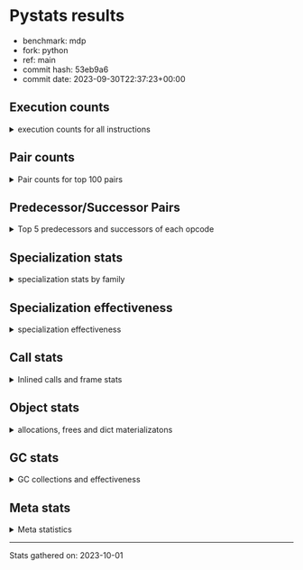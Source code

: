 
# Pystats results

- benchmark: mdp
- fork: python
- ref: main
- commit hash: 53eb9a6
- commit date: 2023-09-30T22:37:23+00:00

## Execution counts

<details>
<summary> execution counts for all instructions </summary>

|Name | Count | Self | Cumulative | Miss ratio | 
|---|---:|---:|---:|---:|
| LOAD_FAST | 1,288,389,600 | 15.9% | 15.9% |  |
| STORE_FAST | 630,318,600 | 7.8% | 23.8% |  |
| RESUME_CHECK | 435,680,580 | 5.4% | 29.1% | 0.0% |
| LOAD_DEREF | 375,030,960 | 4.6% | 33.8% |  |
| FOR_ITER_LIST | 338,556,480 | 4.2% | 38.0% | 0.1% |
| INTERPRETER_EXIT | 326,917,780 | 4.0% | 42.0% |  |
| JUMP_BACKWARD | 318,923,520 | 3.9% | 46.0% |  |
| BINARY_SUBSCR | 311,407,500 | 3.9% | 49.8% |  |
| POP_TOP | 291,722,640 | 3.6% | 53.4% |  |
| LOAD_FAST_LOAD_FAST | 286,479,480 | 3.5% | 57.0% |  |
| YIELD_VALUE | 243,371,880 | 3.0% | 60.0% |  |
| UNPACK_SEQUENCE_TWO_TUPLE | 220,176,960 | 2.7% | 62.7% |  |
| BINARY_OP_MULTIPLY_FLOAT | 210,931,680 | 2.6% | 65.3% |  |
| LOAD_CONST | 194,528,400 | 2.4% | 67.7% |  |
| POP_JUMP_IF_FALSE | 147,576,480 | 1.8% | 69.6% |  |
| RETURN_VALUE | 144,879,420 | 1.8% | 71.4% |  |
| LOAD_GLOBAL_BUILTIN | 129,654,840 | 1.6% | 73.0% |  |
| LOAD_GLOBAL_MODULE | 129,189,340 | 1.6% | 74.6% |  |
| CALL_PY_EXACT_ARGS | 123,722,040 | 1.5% | 76.1% | 1.0% |
| COPY_FREE_VARS | 106,289,220 | 1.3% | 77.4% |  |
| BINARY_OP | 99,975,340 | 1.2% | 78.6% |  |
| LOAD_ATTR_SLOT | 97,512,480 | 1.2% | 79.9% |  |
| BINARY_OP_MULTIPLY_INT | 90,143,100 | 1.1% | 81.0% |  |
| PUSH_NULL | 75,078,240 | 0.9% | 81.9% |  |
| COMPARE_OP_INT | 74,835,300 | 0.9% | 82.8% |  |
| STORE_SUBSCR | 68,569,140 | 0.8% | 83.7% |  |
| CALL | 60,795,560 | 0.8% | 84.4% |  |
| STORE_ATTR_SLOT | 60,078,600 | 0.7% | 85.2% |  |
| STORE_FAST_STORE_FAST | 56,430,420 | 0.7% | 85.9% |  |
| BUILD_TUPLE | 55,928,520 | 0.7% | 86.6% |  |
| LOAD_ATTR | 49,369,180 | 0.6% | 87.2% |  |
| GET_ITER | 49,348,020 | 0.6% | 87.8% |  |
| LOAD_ATTR_METHOD_WITH_VALUES | 47,622,780 | 0.6% | 88.4% |  |
| LOAD_ATTR_INSTANCE_VALUE | 47,518,020 | 0.6% | 89.0% |  |
| RETURN_CONST | 47,429,340 | 0.6% | 89.5% |  |
| MAKE_FUNCTION | 47,274,300 | 0.6% | 90.1% |  |
| BINARY_SUBSCR_DICT | 47,274,120 | 0.6% | 90.7% |  |
| RETURN_GENERATOR | 47,124,420 | 0.6% | 91.3% |  |
| NOP | 47,054,640 | 0.6% | 91.9% |  |
| SET_FUNCTION_ATTRIBUTE | 46,765,320 | 0.6% | 92.5% |  |
| SWAP | 46,275,840 | 0.6% | 93.0% |  |
| CALL_BUILTIN_FAST | 44,122,020 | 0.5% | 93.6% |  |
| COPY | 43,834,260 | 0.5% | 94.1% |  |
| LOAD_ATTR_MODULE | 43,683,100 | 0.5% | 94.7% |  |
| CONTAINS_OP | 33,755,700 | 0.4% | 95.1% |  |
| BINARY_SUBSCR_TUPLE_INT | 33,176,640 | 0.4% | 95.5% |  |
| CALL_BUILTIN_FAST_WITH_KEYWORDS | 31,287,480 | 0.4% | 95.9% |  |
| LOAD_SUPER_ATTR_METHOD | 30,039,300 | 0.4% | 96.3% |  |
| BINARY_OP_ADD_INT | 26,699,820 | 0.3% | 96.6% |  |
| CALL_BOUND_METHOD_EXACT_ARGS | 26,508,120 | 0.3% | 96.9% |  |
| TO_BOOL_BOOL | 25,914,900 | 0.3% | 97.2% |  |
| POP_JUMP_IF_TRUE | 24,877,680 | 0.3% | 97.5% |  |
| CALL_ISINSTANCE | 24,817,200 | 0.3% | 97.8% |  |
| COMPARE_OP_FLOAT | 23,389,440 | 0.3% | 98.1% |  |
| STORE_FAST_LOAD_FAST | 18,469,260 | 0.2% | 98.4% |  |
| FOR_ITER_RANGE | 17,563,320 | 0.2% | 98.6% |  |
| LIST_APPEND | 17,124,420 | 0.2% | 98.8% |  |
| JUMP_FORWARD | 10,279,860 | 0.1% | 98.9% |  |
| LOAD_ATTR_METHOD_NO_DICT | 8,762,280 | 0.1% | 99.0% | 0.4% |
| FOR_ITER | 8,463,460 | 0.1% | 99.1% |  |
| IS_OP | 7,584,780 | 0.1% | 99.2% |  |
| CALL_TYPE_1 | 7,584,780 | 0.1% | 99.3% |  |
| POP_JUMP_IF_NOT_NONE | 7,086,360 | 0.1% | 99.4% |  |
| EXTENDED_ARG | 7,086,360 | 0.1% | 99.5% |  |
| CALL_BUILTIN_CLASS | 5,199,960 | 0.1% | 99.6% |  |
| UNARY_NEGATIVE | 4,332,000 | 0.1% | 99.6% |  |
| CALL_LEN | 3,704,880 | 0.0% | 99.7% |  |
| CALL_KW | 3,485,340 | 0.0% | 99.7% |  |
| TO_BOOL | 3,266,620 | 0.0% | 99.7% |  |
| LOAD_ATTR_PROPERTY | 2,436,160 | 0.0% | 99.8% | 0.9% |
| MAP_ADD | 2,318,700 | 0.0% | 99.8% |  |
| FOR_ITER_TUPLE | 2,056,020 | 0.0% | 99.8% | 8.7% |
| TO_BOOL_LIST | 1,854,120 | 0.0% | 99.9% |  |
| CALL_METHOD_DESCRIPTOR_FAST | 1,634,520 | 0.0% | 99.9% |  |
| LOAD_FAST_AND_CLEAR | 1,241,460 | 0.0% | 99.9% |  |
| CALL_METHOD_DESCRIPTOR_NOARGS | 1,211,800 | 0.0% | 99.9% | 55.4% |
| COMPARE_OP | 1,205,980 | 0.0% | 99.9% |  |
| COMPARE_OP_STR | 916,740 | 0.0% | 99.9% |  |
| BUILD_LIST | 878,640 | 0.0% | 99.9% |  |
| UNPACK_SEQUENCE_TUPLE | 760,080 | 0.0% | 100.0% |  |
| CALL_METHOD_DESCRIPTOR_O | 658,080 | 0.0% | 100.0% |  |
| CALL_LIST_APPEND | 578,760 | 0.0% | 100.0% |  |
| BUILD_MAP | 540,600 | 0.0% | 100.0% |  |
| STORE_SUBSCR_DICT | 289,260 | 0.0% | 100.0% |  |
| PUSH_EXC_INFO | 289,260 | 0.0% | 100.0% |  |
| POP_EXCEPT | 289,260 | 0.0% | 100.0% |  |
| CHECK_EXC_MATCH | 289,260 | 0.0% | 100.0% |  |
| CALL_FUNCTION_EX | 219,720 | 0.0% | 100.0% |  |
| LOAD_FAST_CHECK | 219,600 | 0.0% | 100.0% |  |
| BINARY_SUBSCR_LIST_INT | 219,540 | 0.0% | 100.0% |  |
| BINARY_OP_SUBTRACT_INT | 219,540 | 0.0% | 100.0% |  |
| BINARY_OP_ADD_FLOAT | 79,380 | 0.0% | 100.0% |  |
| BINARY_OP_SUBTRACT_FLOAT | 6,840 | 0.0% | 100.0% |  |
| LOAD_GLOBAL | 560 | 0.0% | 100.0% |  |
| STORE_ATTR_INSTANCE_VALUE | 360 | 0.0% | 100.0% |  |
| TO_BOOL_INT | 240 | 0.0% | 100.0% |  |
| STORE_DEREF | 120 | 0.0% | 100.0% |  |
| STORE_ATTR | 120 | 0.0% | 100.0% |  |
| MAKE_CELL | 120 | 0.0% | 100.0% |  |
| LIST_EXTEND | 60 | 0.0% | 100.0% |  |
| EXIT_INIT_CHECK | 60 | 0.0% | 100.0% |  |
| CALL_INTRINSIC_1 | 60 | 0.0% | 100.0% |  |
| CALL_BUILTIN_O | 60 | 0.0% | 100.0% |  |
| CALL_ALLOC_AND_ENTER_INIT | 60 | 0.0% | 100.0% |  |


</details>

## Pair counts

<details>
<summary> Pair counts for top 100 pairs </summary>

|Pair | Count | Self | Cumulative | 
|---|---:|---:|---:|
| LOAD_DEREF LOAD_FAST | 339,014,640 | 4.2% | 4.2% |
| JUMP_BACKWARD FOR_ITER_LIST | 291,298,680 | 3.6% | 7.8% |
| LOAD_FAST BINARY_SUBSCR | 289,703,040 | 3.6% | 11.4% |
| CACHE RESUME_CHECK | 249,754,060 | 3.1% | 14.5% |
| STORE_FAST LOAD_DEREF | 245,153,220 | 3.0% | 17.5% |
| POP_TOP JUMP_BACKWARD | 243,730,080 | 3.0% | 20.5% |
| YIELD_VALUE INTERPRETER_EXIT | 243,371,880 | 3.0% | 23.5% |
| RESUME_CHECK POP_TOP | 243,371,880 | 3.0% | 26.6% |
| BINARY_SUBSCR LOAD_FAST | 232,772,040 | 2.9% | 29.4% |
| STORE_FAST STORE_FAST | 211,332,900 | 2.6% | 32.1% |
| UNPACK_SEQUENCE_TWO_TUPLE STORE_FAST | 210,931,680 | 2.6% | 34.7% |
| LOAD_FAST BINARY_OP_MULTIPLY_FLOAT | 210,931,680 | 2.6% | 37.3% |
| FOR_ITER_LIST UNPACK_SEQUENCE_TWO_TUPLE | 210,931,680 | 2.6% | 39.9% |
| BINARY_OP_MULTIPLY_FLOAT YIELD_VALUE | 210,931,680 | 2.6% | 42.5% |
| LOAD_FAST LOAD_ATTR_SLOT | 97,512,480 | 1.2% | 43.7% |
| STORE_FAST LOAD_FAST_LOAD_FAST | 94,920,960 | 1.2% | 44.9% |
| LOAD_GLOBAL_BUILTIN LOAD_FAST | 86,997,960 | 1.1% | 46.0% |
| LOAD_FAST LOAD_CONST | 85,227,960 | 1.1% | 47.0% |
| FOR_ITER_LIST STORE_FAST | 80,201,040 | 1.0% | 48.0% |
| RESUME_CHECK LOAD_FAST | 80,051,220 | 1.0% | 49.0% |
| CALL_PY_EXACT_ARGS RESUME_CHECK | 76,573,680 | 0.9% | 49.9% |
| COMPARE_OP_INT POP_JUMP_IF_FALSE | 74,835,300 | 0.9% | 50.9% |
| LOAD_CONST COMPARE_OP_INT | 71,151,180 | 0.9% | 51.7% |
| PUSH_NULL LOAD_FAST_LOAD_FAST | 66,173,160 | 0.8% | 52.6% |
| COPY_FREE_VARS RESUME_CHECK | 59,523,900 | 0.7% | 53.3% |
| RESUME_CHECK LOAD_GLOBAL_BUILTIN | 59,108,400 | 0.7% | 54.0% |
| STORE_FAST LOAD_FAST | 57,761,520 | 0.7% | 54.8% |
| LOAD_FAST_LOAD_FAST STORE_ATTR_SLOT | 53,490,660 | 0.7% | 55.4% |
| RETURN_VALUE RETURN_VALUE | 50,774,340 | 0.6% | 56.0% |
| LOAD_ATTR_SLOT LOAD_FAST | 48,756,240 | 0.6% | 56.6% |
| LOAD_FAST CALL_PY_EXACT_ARGS | 48,602,380 | 0.6% | 57.2% |
| LOAD_FAST BINARY_OP | 48,377,260 | 0.6% | 57.8% |
| LOAD_FAST BUILD_TUPLE | 48,290,880 | 0.6% | 58.4% |
| LOAD_FAST LOAD_ATTR_METHOD_WITH_VALUES | 47,622,720 | 0.6% | 59.0% |
| LOAD_ATTR_METHOD_WITH_VALUES LOAD_FAST | 47,622,720 | 0.6% | 59.6% |
| LOAD_ATTR_INSTANCE_VALUE LOAD_FAST | 47,344,140 | 0.6% | 60.2% |
| LOAD_CONST MAKE_FUNCTION | 47,274,300 | 0.6% | 60.8% |
| LOAD_FAST BINARY_SUBSCR_DICT | 47,274,120 | 0.6% | 61.4% |
| LOAD_FAST LOAD_ATTR_INSTANCE_VALUE | 47,228,560 | 0.6% | 62.0% |
| RETURN_CONST INTERPRETER_EXIT | 47,150,400 | 0.6% | 62.5% |
| POP_TOP RESUME_CHECK | 47,124,420 | 0.6% | 63.1% |
| CACHE POP_TOP | 47,124,420 | 0.6% | 63.7% |
| RETURN_VALUE GET_ITER | 47,054,700 | 0.6% | 64.3% |
| GET_ITER CALL_PY_EXACT_ARGS | 47,054,700 | 0.6% | 64.9% |
| RESUME_CHECK NOP | 47,054,580 | 0.6% | 65.5% |
| NOP LOAD_FAST | 47,054,580 | 0.6% | 66.0% |
| LOAD_FAST STORE_SUBSCR | 46,923,960 | 0.6% | 66.6% |
| BUILD_TUPLE LOAD_CONST | 46,904,760 | 0.6% | 67.2% |
| LOAD_FAST FOR_ITER_LIST | 46,808,640 | 0.6% | 67.8% |
| FOR_ITER_LIST RETURN_CONST | 46,808,640 | 0.6% | 68.4% |
| SET_FUNCTION_ATTRIBUTE LOAD_FAST | 46,765,320 | 0.6% | 68.9% |
| MAKE_FUNCTION SET_FUNCTION_ATTRIBUTE | 46,765,320 | 0.6% | 69.5% |
| COPY_FREE_VARS RETURN_GENERATOR | 46,765,320 | 0.6% | 70.1% |
| CALL_PY_EXACT_ARGS COPY_FREE_VARS | 46,765,320 | 0.6% | 70.7% |
| BINARY_SUBSCR_DICT RETURN_VALUE | 46,765,320 | 0.6% | 71.3% |
| LOAD_ATTR_SLOT STORE_FAST_STORE_FAST | 45,905,880 | 0.6% | 71.8% |
| LOAD_GLOBAL_MODULE LOAD_ATTR_MODULE | 43,683,040 | 0.5% | 72.4% |
| LOAD_FAST_LOAD_FAST CALL_BUILTIN_FAST | 42,696,840 | 0.5% | 72.9% |
| LOAD_ATTR_MODULE PUSH_NULL | 40,613,200 | 0.5% | 73.4% |
| CALL_BUILTIN_FAST STORE_FAST | 40,613,040 | 0.5% | 73.9% |
| CALL STORE_FAST | 37,888,440 | 0.5% | 74.4% |
| LOAD_FAST RETURN_VALUE | 37,588,620 | 0.5% | 74.8% |
| RETURN_VALUE INTERPRETER_EXIT | 36,395,500 | 0.5% | 75.3% |
| POP_JUMP_IF_FALSE LOAD_FAST | 36,095,880 | 0.4% | 75.7% |
| LOAD_FAST_LOAD_FAST BINARY_OP_MULTIPLY_INT | 36,079,680 | 0.4% | 76.2% |
| LOAD_FAST_LOAD_FAST LOAD_FAST | 33,829,860 | 0.4% | 76.6% |
| LOAD_FAST_LOAD_FAST CONTAINS_OP | 33,755,700 | 0.4% | 77.0% |
| CONTAINS_OP POP_JUMP_IF_FALSE | 33,466,320 | 0.4% | 77.4% |
| LOAD_CONST BINARY_SUBSCR_TUPLE_INT | 33,176,640 | 0.4% | 77.8% |
| LOAD_DEREF PUSH_NULL | 32,750,460 | 0.4% | 78.2% |
| LOAD_GLOBAL_MODULE LOAD_FAST | 31,715,820 | 0.4% | 78.6% |
| RETURN_GENERATOR CALL_BUILTIN_FAST_WITH_KEYWORDS | 31,287,480 | 0.4% | 79.0% |
| CALL_BUILTIN_FAST_WITH_KEYWORDS LOAD_DEREF | 31,287,480 | 0.4% | 79.4% |
| BINARY_SUBSCR YIELD_VALUE | 30,955,680 | 0.4% | 79.8% |
| LOAD_FAST CALL | 30,917,500 | 0.4% | 80.2% |
| LOAD_FAST_LOAD_FAST BINARY_OP | 30,260,100 | 0.4% | 80.6% |
| STORE_ATTR_SLOT LOAD_FAST | 30,039,300 | 0.4% | 80.9% |
| LOAD_SUPER_ATTR_METHOD LOAD_FAST | 30,039,300 | 0.4% | 81.3% |
| LOAD_GLOBAL_BUILTIN LOAD_GLOBAL_MODULE | 30,039,300 | 0.4% | 81.7% |
| LOAD_FAST LOAD_SUPER_ATTR_METHOD | 30,039,300 | 0.4% | 82.0% |
| CACHE COPY_FREE_VARS | 30,039,300 | 0.4% | 82.4% |
| STORE_FAST_STORE_FAST LOAD_FAST | 29,441,220 | 0.4% | 82.8% |
| BINARY_OP BINARY_OP_MULTIPLY_INT | 27,195,480 | 0.3% | 83.1% |
| LOAD_FAST LOAD_GLOBAL_MODULE | 26,461,960 | 0.3% | 83.4% |
| POP_JUMP_IF_FALSE LOAD_FAST_LOAD_FAST | 26,419,920 | 0.3% | 83.8% |
| CALL_BOUND_METHOD_EXACT_ARGS COPY_FREE_VARS | 26,218,740 | 0.3% | 84.1% |
| STORE_FAST_STORE_FAST LOAD_GLOBAL_MODULE | 26,159,400 | 0.3% | 84.4% |
| TO_BOOL_BOOL POP_JUMP_IF_FALSE | 25,914,900 | 0.3% | 84.7% |
| CALL_ISINSTANCE TO_BOOL_BOOL | 24,817,200 | 0.3% | 85.0% |
| POP_JUMP_IF_FALSE LOAD_GLOBAL_BUILTIN | 24,685,380 | 0.3% | 85.4% |
| POP_JUMP_IF_FALSE LOAD_GLOBAL_MODULE | 24,392,080 | 0.3% | 85.7% |
| BINARY_SUBSCR_TUPLE_INT LOAD_CONST | 23,961,300 | 0.3% | 86.0% |
| BINARY_SUBSCR LOAD_DEREF | 23,468,760 | 0.3% | 86.2% |
| STORE_ATTR_SLOT LOAD_FAST_LOAD_FAST | 23,451,360 | 0.3% | 86.5% |
| STORE_SUBSCR LOAD_GLOBAL_BUILTIN | 23,382,660 | 0.3% | 86.8% |
| COMPARE_OP_FLOAT POP_JUMP_IF_TRUE | 23,382,660 | 0.3% | 87.1% |
| BINARY_SUBSCR COMPARE_OP_FLOAT | 23,382,660 | 0.3% | 87.4% |
| LOAD_FAST BINARY_OP_MULTIPLY_INT | 23,358,960 | 0.3% | 87.7% |
| POP_JUMP_IF_TRUE JUMP_BACKWARD | 23,303,340 | 0.3% | 88.0% |
| BINARY_OP_MULTIPLY_INT LOAD_FAST_LOAD_FAST | 23,172,480 | 0.3% | 88.3% |


</details>

## Predecessor/Successor Pairs

<details>
<summary> Top 5 predecessors and successors of each opcode </summary>

### CACHE

<details>
<summary> Successors and predecessors for CACHE </summary>

|Predecessors | Count | Percentage | 
|---|---:|---:|

|Successors | Count | Percentage | 
|---|---:|---:|
| RESUME_CHECK | 249,754,060 | 76.4% |
| POP_TOP | 47,124,420 | 14.4% |
| COPY_FREE_VARS | 30,039,300 | 9.2% |


</details>

### BINARY_SUBSCR

<details>
<summary> Successors and predecessors for BINARY_SUBSCR </summary>

|Predecessors | Count | Percentage | 
|---|---:|---:|
| LOAD_FAST | 289,703,040 | 93.0% |
| COPY | 21,628,260 | 6.9% |
| BINARY_SUBSCR | 76,200 | 0.0% |

|Successors | Count | Percentage | 
|---|---:|---:|
| LOAD_FAST | 232,772,040 | 74.7% |
| YIELD_VALUE | 30,955,680 | 9.9% |
| LOAD_DEREF | 23,468,760 | 7.5% |
| COMPARE_OP_FLOAT | 23,382,660 | 7.5% |
| LOAD_FAST_LOAD_FAST | 666,060 | 0.2% |


</details>

### CHECK_EXC_MATCH

<details>
<summary> Successors and predecessors for CHECK_EXC_MATCH </summary>

|Predecessors | Count | Percentage | 
|---|---:|---:|
| LOAD_GLOBAL_BUILTIN | 289,260 | 100.0% |

|Successors | Count | Percentage | 
|---|---:|---:|
| POP_JUMP_IF_FALSE | 289,260 | 100.0% |


</details>

### EXIT_INIT_CHECK

<details>
<summary> Successors and predecessors for EXIT_INIT_CHECK </summary>

|Predecessors | Count | Percentage | 
|---|---:|---:|
| RETURN_CONST | 60 | 100.0% |

|Successors | Count | Percentage | 
|---|---:|---:|
| RETURN_VALUE | 60 | 100.0% |


</details>

### GET_ITER

<details>
<summary> Successors and predecessors for GET_ITER </summary>

|Predecessors | Count | Percentage | 
|---|---:|---:|
| RETURN_VALUE | 47,054,700 | 95.4% |
| CALL_METHOD_DESCRIPTOR_NOARGS | 979,620 | 2.0% |
| LOAD_FAST | 445,860 | 0.9% |
| CALL_BUILTIN_CLASS | 439,080 | 0.9% |
| CALL | 219,600 | 0.4% |

|Successors | Count | Percentage | 
|---|---:|---:|
| CALL_PY_EXACT_ARGS | 47,054,700 | 95.4% |
| LOAD_FAST_AND_CLEAR | 840,300 | 1.7% |
| FOR_ITER | 798,060 | 1.6% |
| FOR_ITER_LIST | 445,740 | 0.9% |
| FOR_ITER_TUPLE | 209,160 | 0.4% |


</details>

### INTERPRETER_EXIT

<details>
<summary> Successors and predecessors for INTERPRETER_EXIT </summary>

|Predecessors | Count | Percentage | 
|---|---:|---:|
| YIELD_VALUE | 243,371,880 | 74.4% |
| RETURN_CONST | 47,150,400 | 14.4% |
| RETURN_VALUE | 36,395,500 | 11.1% |

|Successors | Count | Percentage | 
|---|---:|---:|


</details>

### MAKE_FUNCTION

<details>
<summary> Successors and predecessors for MAKE_FUNCTION </summary>

|Predecessors | Count | Percentage | 
|---|---:|---:|
| LOAD_CONST | 47,274,300 | 100.0% |

|Successors | Count | Percentage | 
|---|---:|---:|
| SET_FUNCTION_ATTRIBUTE | 46,765,320 | 98.9% |
| LOAD_FAST | 289,380 | 0.6% |
| LOAD_CONST | 219,540 | 0.5% |
| CALL | 60 | 0.0% |


</details>

### NOP

<details>
<summary> Successors and predecessors for NOP </summary>

|Predecessors | Count | Percentage | 
|---|---:|---:|
| RESUME_CHECK | 47,054,580 | 100.0% |
| POP_TOP | 60 | 0.0% |

|Successors | Count | Percentage | 
|---|---:|---:|
| LOAD_FAST | 47,054,580 | 100.0% |
| LOAD_DEREF | 60 | 0.0% |


</details>

### POP_EXCEPT

<details>
<summary> Successors and predecessors for POP_EXCEPT </summary>

|Predecessors | Count | Percentage | 
|---|---:|---:|
| STORE_FAST | 289,260 | 100.0% |

|Successors | Count | Percentage | 
|---|---:|---:|
| JUMP_FORWARD | 289,260 | 100.0% |


</details>

### POP_TOP

<details>
<summary> Successors and predecessors for POP_TOP </summary>

|Predecessors | Count | Percentage | 
|---|---:|---:|
| RESUME_CHECK | 243,371,880 | 83.4% |
| CACHE | 47,124,420 | 16.2% |
| CALL_METHOD_DESCRIPTOR_O | 658,080 | 0.2% |
| POP_JUMP_IF_FALSE | 289,260 | 0.1% |
| RETURN_CONST | 278,880 | 0.1% |

|Successors | Count | Percentage | 
|---|---:|---:|
| JUMP_BACKWARD | 243,730,080 | 83.5% |
| RESUME_CHECK | 47,124,420 | 16.2% |
| LOAD_FAST | 578,640 | 0.2% |
| JUMP_FORWARD | 289,380 | 0.1% |
| RETURN_CONST | 60 | 0.0% |


</details>

### PUSH_EXC_INFO

<details>
<summary> Successors and predecessors for PUSH_EXC_INFO </summary>

|Predecessors | Count | Percentage | 
|---|---:|---:|
| BINARY_SUBSCR_DICT | 289,260 | 100.0% |

|Successors | Count | Percentage | 
|---|---:|---:|
| LOAD_GLOBAL_BUILTIN | 289,260 | 100.0% |


</details>

### PUSH_NULL

<details>
<summary> Successors and predecessors for PUSH_NULL </summary>

|Predecessors | Count | Percentage | 
|---|---:|---:|
| LOAD_ATTR_MODULE | 40,613,200 | 54.1% |
| LOAD_DEREF | 32,750,460 | 43.6% |
| LOAD_FAST | 1,714,560 | 2.3% |
| LOAD_ATTR | 20 | 0.0% |

|Successors | Count | Percentage | 
|---|---:|---:|
| LOAD_FAST_LOAD_FAST | 66,173,160 | 88.1% |
| LOAD_FAST | 8,685,360 | 11.6% |
| LOAD_GLOBAL_MODULE | 219,540 | 0.3% |
| CALL | 180 | 0.0% |


</details>

### RETURN_GENERATOR

<details>
<summary> Successors and predecessors for RETURN_GENERATOR </summary>

|Predecessors | Count | Percentage | 
|---|---:|---:|
| COPY_FREE_VARS | 46,765,320 | 99.2% |
| CALL_PY_EXACT_ARGS | 359,100 | 0.8% |

|Successors | Count | Percentage | 
|---|---:|---:|
| CALL_BUILTIN_FAST_WITH_KEYWORDS | 31,287,480 | 66.4% |
| CALL | 15,477,840 | 32.8% |
| CALL_METHOD_DESCRIPTOR_O | 289,380 | 0.6% |
| CALL_BUILTIN_CLASS | 69,720 | 0.1% |


</details>

### RETURN_VALUE

<details>
<summary> Successors and predecessors for RETURN_VALUE </summary>

|Predecessors | Count | Percentage | 
|---|---:|---:|
| RETURN_VALUE | 50,774,340 | 35.0% |
| BINARY_SUBSCR_DICT | 46,765,320 | 32.3% |
| LOAD_FAST | 37,588,620 | 25.9% |
| CALL_BUILTIN_FAST | 3,508,980 | 2.4% |
| LOAD_ATTR_SLOT | 2,850,360 | 2.0% |

|Successors | Count | Percentage | 
|---|---:|---:|
| RETURN_VALUE | 50,774,340 | 35.0% |
| GET_ITER | 47,054,700 | 32.5% |
| INTERPRETER_EXIT | 36,395,500 | 25.1% |
| STORE_FAST | 7,880,700 | 5.4% |
| CALL | 2,411,340 | 1.7% |


</details>

### STORE_SUBSCR

<details>
<summary> Successors and predecessors for STORE_SUBSCR </summary>

|Predecessors | Count | Percentage | 
|---|---:|---:|
| LOAD_FAST | 46,923,960 | 68.4% |
| SWAP | 21,628,260 | 31.5% |
| STORE_SUBSCR | 16,800 | 0.0% |
| LOAD_ATTR_INSTANCE_VALUE | 120 | 0.0% |

|Successors | Count | Percentage | 
|---|---:|---:|
| LOAD_GLOBAL_BUILTIN | 23,382,660 | 34.1% |
| JUMP_BACKWARD | 21,628,260 | 31.5% |
| LOAD_DEREF | 15,723,060 | 22.9% |
| JUMP_FORWARD | 7,738,920 | 11.3% |
| LOAD_FAST | 79,380 | 0.1% |


</details>

### TO_BOOL

<details>
<summary> Successors and predecessors for TO_BOOL </summary>

|Predecessors | Count | Percentage | 
|---|---:|---:|
| LOAD_FAST | 3,265,820 | 100.0% |
| TO_BOOL | 800 | 0.0% |

|Successors | Count | Percentage | 
|---|---:|---:|
| POP_JUMP_IF_FALSE | 3,265,800 | 100.0% |
| TO_BOOL | 800 | 0.0% |
| TO_BOOL_LIST | 20 | 0.0% |


</details>

### UNARY_NEGATIVE

<details>
<summary> Successors and predecessors for UNARY_NEGATIVE </summary>

|Predecessors | Count | Percentage | 
|---|---:|---:|
| LOAD_FAST_LOAD_FAST | 3,126,360 | 72.2% |
| BINARY_SUBSCR_TUPLE_INT | 1,205,640 | 27.8% |

|Successors | Count | Percentage | 
|---|---:|---:|
| CALL_PY_EXACT_ARGS | 3,126,360 | 72.2% |
| LOAD_FAST | 1,205,640 | 27.8% |


</details>

### BINARY_OP

<details>
<summary> Successors and predecessors for BINARY_OP </summary>

|Predecessors | Count | Percentage | 
|---|---:|---:|
| LOAD_FAST | 48,377,260 | 48.4% |
| LOAD_FAST_LOAD_FAST | 30,260,100 | 30.3% |
| LOAD_CONST | 18,005,760 | 18.0% |
| CALL | 1,205,640 | 1.2% |
| BINARY_OP | 690,620 | 0.7% |

|Successors | Count | Percentage | 
|---|---:|---:|
| BINARY_OP_MULTIPLY_INT | 27,195,480 | 27.2% |
| SWAP | 21,628,260 | 21.6% |
| STORE_FAST | 19,333,260 | 19.3% |
| LIST_APPEND | 17,124,120 | 17.1% |
| LOAD_FAST_LOAD_FAST | 11,138,940 | 11.1% |


</details>

### BUILD_LIST

<details>
<summary> Successors and predecessors for BUILD_LIST </summary>

|Predecessors | Count | Percentage | 
|---|---:|---:|
| SWAP | 439,200 | 50.0% |
| LOAD_FAST | 219,660 | 25.0% |
| LOAD_FAST_LOAD_FAST | 219,540 | 25.0% |
| POP_JUMP_IF_FALSE | 120 | 0.0% |
| RESUME_CHECK | 60 | 0.0% |

|Successors | Count | Percentage | 
|---|---:|---:|
| SWAP | 439,200 | 50.0% |
| CALL | 219,600 | 25.0% |
| LOAD_FAST_LOAD_FAST | 219,540 | 25.0% |
| RETURN_VALUE | 120 | 0.0% |
| STORE_FAST | 60 | 0.0% |


</details>

### BUILD_MAP

<details>
<summary> Successors and predecessors for BUILD_MAP </summary>

|Predecessors | Count | Percentage | 
|---|---:|---:|
| SWAP | 401,100 | 74.2% |
| CALL | 139,440 | 25.8% |
| RESUME_CHECK | 60 | 0.0% |

|Successors | Count | Percentage | 
|---|---:|---:|
| SWAP | 401,100 | 74.2% |
| RETURN_VALUE | 139,440 | 25.8% |
| LOAD_FAST | 60 | 0.0% |


</details>

### BUILD_TUPLE

<details>
<summary> Successors and predecessors for BUILD_TUPLE </summary>

|Predecessors | Count | Percentage | 
|---|---:|---:|
| LOAD_FAST | 48,290,880 | 86.3% |
| LOAD_FAST_LOAD_FAST | 3,266,040 | 5.8% |
| BINARY_SUBSCR_TUPLE_INT | 2,318,700 | 4.1% |
| LOAD_CONST | 1,634,580 | 2.9% |
| CALL | 278,880 | 0.5% |

|Successors | Count | Percentage | 
|---|---:|---:|
| LOAD_CONST | 46,904,760 | 83.9% |
| COPY | 3,126,360 | 5.6% |
| YIELD_VALUE | 1,484,520 | 2.7% |
| LOAD_FAST | 1,294,620 | 2.3% |
| RETURN_VALUE | 1,205,640 | 2.2% |


</details>

### CALL

<details>
<summary> Successors and predecessors for CALL </summary>

|Predecessors | Count | Percentage | 
|---|---:|---:|
| LOAD_FAST | 30,917,500 | 50.9% |
| RETURN_GENERATOR | 15,477,840 | 25.5% |
| CALL | 3,500,740 | 5.8% |
| LOAD_FAST_LOAD_FAST | 3,265,860 | 5.4% |
| BINARY_OP_ADD_INT | 3,265,800 | 5.4% |

|Successors | Count | Percentage | 
|---|---:|---:|
| STORE_FAST | 37,888,440 | 62.3% |
| LOAD_DEREF | 15,477,840 | 25.5% |
| CALL | 3,500,740 | 5.8% |
| LOAD_GLOBAL_BUILTIN | 1,205,640 | 2.0% |
| BINARY_OP | 1,205,640 | 2.0% |


</details>

### CALL_FUNCTION_EX

<details>
<summary> Successors and predecessors for CALL_FUNCTION_EX </summary>

|Predecessors | Count | Percentage | 
|---|---:|---:|
| LOAD_FAST | 219,600 | 99.9% |
| STORE_FAST | 60 | 0.0% |
| CALL_INTRINSIC_1 | 60 | 0.0% |

|Successors | Count | Percentage | 
|---|---:|---:|
| CALL_BUILTIN_CLASS | 219,540 | 99.9% |
| RETURN_VALUE | 60 | 0.0% |
| RESUME_CHECK | 60 | 0.0% |
| COPY_FREE_VARS | 60 | 0.0% |


</details>

### CALL_INTRINSIC_1

<details>
<summary> Successors and predecessors for CALL_INTRINSIC_1 </summary>

|Predecessors | Count | Percentage | 
|---|---:|---:|
| LIST_EXTEND | 60 | 100.0% |

|Successors | Count | Percentage | 
|---|---:|---:|
| CALL_FUNCTION_EX | 60 | 100.0% |


</details>

### CALL_KW

<details>
<summary> Successors and predecessors for CALL_KW </summary>

|Predecessors | Count | Percentage | 
|---|---:|---:|
| LOAD_CONST | 3,485,340 | 100.0% |

|Successors | Count | Percentage | 
|---|---:|---:|
| COPY_FREE_VARS | 3,265,800 | 93.7% |
| STORE_FAST | 219,540 | 6.3% |


</details>

### COMPARE_OP

<details>
<summary> Successors and predecessors for COMPARE_OP </summary>

|Predecessors | Count | Percentage | 
|---|---:|---:|
| LOAD_CONST | 1,205,640 | 100.0% |
| COMPARE_OP | 300 | 0.0% |
| LOAD_FAST | 40 | 0.0% |

|Successors | Count | Percentage | 
|---|---:|---:|
| POP_JUMP_IF_TRUE | 1,205,640 | 100.0% |
| COMPARE_OP | 300 | 0.0% |
| COMPARE_OP_FLOAT | 40 | 0.0% |


</details>

### CONTAINS_OP

<details>
<summary> Successors and predecessors for CONTAINS_OP </summary>

|Predecessors | Count | Percentage | 
|---|---:|---:|
| LOAD_FAST_LOAD_FAST | 33,755,700 | 100.0% |

|Successors | Count | Percentage | 
|---|---:|---:|
| POP_JUMP_IF_FALSE | 33,466,320 | 99.1% |
| POP_JUMP_IF_TRUE | 289,380 | 0.9% |


</details>

### COPY

<details>
<summary> Successors and predecessors for COPY </summary>

|Predecessors | Count | Percentage | 
|---|---:|---:|
| COPY | 21,628,260 | 49.3% |
| LOAD_FAST_LOAD_FAST | 18,501,900 | 42.2% |
| BUILD_TUPLE | 3,126,360 | 7.1% |
| SWAP | 498,420 | 1.1% |
| BINARY_OP | 79,320 | 0.2% |

|Successors | Count | Percentage | 
|---|---:|---:|
| COPY | 21,628,260 | 49.3% |
| BINARY_SUBSCR | 21,628,260 | 49.3% |
| IS_OP | 498,420 | 1.1% |
| LOAD_DEREF | 79,320 | 0.2% |


</details>

### COPY_FREE_VARS

<details>
<summary> Successors and predecessors for COPY_FREE_VARS </summary>

|Predecessors | Count | Percentage | 
|---|---:|---:|
| CALL_PY_EXACT_ARGS | 46,765,320 | 44.0% |
| CACHE | 30,039,300 | 28.3% |
| CALL_BOUND_METHOD_EXACT_ARGS | 26,218,740 | 24.7% |
| CALL_KW | 3,265,800 | 3.1% |
| CALL_FUNCTION_EX | 60 | 0.0% |

|Successors | Count | Percentage | 
|---|---:|---:|
| RESUME_CHECK | 59,523,900 | 56.0% |
| RETURN_GENERATOR | 46,765,320 | 44.0% |


</details>

### EXTENDED_ARG

<details>
<summary> Successors and predecessors for EXTENDED_ARG </summary>

|Predecessors | Count | Percentage | 
|---|---:|---:|
| LOAD_FAST | 7,086,360 | 100.0% |

|Successors | Count | Percentage | 
|---|---:|---:|
| POP_JUMP_IF_NOT_NONE | 7,086,360 | 100.0% |


</details>

### FOR_ITER

<details>
<summary> Successors and predecessors for FOR_ITER </summary>

|Predecessors | Count | Percentage | 
|---|---:|---:|
| JUMP_BACKWARD | 7,262,160 | 85.8% |
| GET_ITER | 798,060 | 9.4% |
| SWAP | 401,160 | 4.7% |
| FOR_ITER | 2,080 | 0.0% |

|Successors | Count | Percentage | 
|---|---:|---:|
| UNPACK_SEQUENCE_TWO_TUPLE | 7,262,160 | 85.8% |
| LOAD_FAST | 519,180 | 6.1% |
| SWAP | 401,160 | 4.7% |
| RETURN_CONST | 278,880 | 3.3% |
| FOR_ITER | 2,080 | 0.0% |


</details>

### IS_OP

<details>
<summary> Successors and predecessors for IS_OP </summary>

|Predecessors | Count | Percentage | 
|---|---:|---:|
| LOAD_GLOBAL_BUILTIN | 6,587,940 | 86.9% |
| COPY | 498,420 | 6.6% |
| CALL_TYPE_1 | 498,420 | 6.6% |

|Successors | Count | Percentage | 
|---|---:|---:|
| POP_JUMP_IF_FALSE | 7,584,780 | 100.0% |


</details>

### JUMP_BACKWARD

<details>
<summary> Successors and predecessors for JUMP_BACKWARD </summary>

|Predecessors | Count | Percentage | 
|---|---:|---:|
| POP_TOP | 243,730,080 | 76.4% |
| POP_JUMP_IF_TRUE | 23,303,340 | 7.3% |
| STORE_SUBSCR | 21,628,260 | 6.8% |
| LIST_APPEND | 17,124,420 | 5.4% |
| POP_JUMP_IF_FALSE | 10,379,580 | 3.3% |

|Successors | Count | Percentage | 
|---|---:|---:|
| FOR_ITER_LIST | 291,298,680 | 91.3% |
| FOR_ITER_RANGE | 17,124,180 | 5.4% |
| FOR_ITER | 7,262,160 | 2.3% |
| LOAD_FAST | 1,641,060 | 0.5% |
| FOR_ITER_TUPLE | 1,597,440 | 0.5% |


</details>

### JUMP_FORWARD

<details>
<summary> Successors and predecessors for JUMP_FORWARD </summary>

|Predecessors | Count | Percentage | 
|---|---:|---:|
| STORE_SUBSCR | 7,738,920 | 75.3% |
| POP_JUMP_IF_FALSE | 498,420 | 4.8% |
| JUMP_FORWARD | 498,420 | 4.8% |
| STORE_FAST | 382,740 | 3.7% |
| LOAD_CONST | 363,120 | 3.5% |

|Successors | Count | Percentage | 
|---|---:|---:|
| LOAD_DEREF | 7,738,920 | 75.3% |
| LOAD_FAST | 1,077,060 | 10.5% |
| STORE_FAST | 582,660 | 5.7% |
| JUMP_FORWARD | 498,420 | 4.8% |
| LOAD_FAST_LOAD_FAST | 243,300 | 2.4% |


</details>

### LIST_APPEND

<details>
<summary> Successors and predecessors for LIST_APPEND </summary>

|Predecessors | Count | Percentage | 
|---|---:|---:|
| BINARY_OP | 17,124,120 | 100.0% |
| LOAD_FAST | 180 | 0.0% |
| JUMP_FORWARD | 60 | 0.0% |
| BUILD_TUPLE | 60 | 0.0% |

|Successors | Count | Percentage | 
|---|---:|---:|
| JUMP_BACKWARD | 17,124,420 | 100.0% |


</details>

### LIST_EXTEND

<details>
<summary> Successors and predecessors for LIST_EXTEND </summary>

|Predecessors | Count | Percentage | 
|---|---:|---:|
| LOAD_DEREF | 60 | 100.0% |

|Successors | Count | Percentage | 
|---|---:|---:|
| CALL_INTRINSIC_1 | 60 | 100.0% |


</details>

### LOAD_ATTR

<details>
<summary> Successors and predecessors for LOAD_ATTR </summary>

|Predecessors | Count | Percentage | 
|---|---:|---:|
| LOAD_GLOBAL_MODULE | 22,953,000 | 46.5% |
| LOAD_FAST | 18,523,820 | 37.5% |
| LOAD_ATTR | 4,716,280 | 9.6% |
| BINARY_SUBSCR_TUPLE_INT | 3,175,620 | 6.4% |
| LOAD_ATTR_PROPERTY | 400 | 0.0% |

|Successors | Count | Percentage | 
|---|---:|---:|
| LOAD_FAST_LOAD_FAST | 22,952,940 | 46.5% |
| LOAD_DEREF | 6,531,600 | 13.2% |
| LOAD_FAST | 4,802,580 | 9.7% |
| LOAD_ATTR | 4,716,280 | 9.6% |
| LOAD_GLOBAL_BUILTIN | 3,265,800 | 6.6% |


</details>

### LOAD_CONST

<details>
<summary> Successors and predecessors for LOAD_CONST </summary>

|Predecessors | Count | Percentage | 
|---|---:|---:|
| LOAD_FAST | 85,227,960 | 43.8% |
| BUILD_TUPLE | 46,904,760 | 24.1% |
| BINARY_SUBSCR_TUPLE_INT | 23,961,300 | 12.3% |
| BINARY_OP_MULTIPLY_INT | 17,563,200 | 9.0% |
| STORE_ATTR_SLOT | 6,587,940 | 3.4% |

|Successors | Count | Percentage | 
|---|---:|---:|
| COMPARE_OP_INT | 71,151,180 | 36.6% |
| MAKE_FUNCTION | 47,274,300 | 24.3% |
| BINARY_SUBSCR_TUPLE_INT | 33,176,640 | 17.1% |
| BINARY_OP | 18,005,760 | 9.3% |
| LOAD_FAST | 12,015,480 | 6.2% |


</details>

### LOAD_DEREF

<details>
<summary> Successors and predecessors for LOAD_DEREF </summary>

|Predecessors | Count | Percentage | 
|---|---:|---:|
| STORE_FAST | 245,153,220 | 65.4% |
| CALL_BUILTIN_FAST_WITH_KEYWORDS | 31,287,480 | 8.3% |
| BINARY_SUBSCR | 23,468,760 | 6.3% |
| POP_JUMP_IF_FALSE | 22,953,000 | 6.1% |
| STORE_SUBSCR | 15,723,060 | 4.2% |

|Successors | Count | Percentage | 
|---|---:|---:|
| LOAD_FAST | 339,014,640 | 90.4% |
| PUSH_NULL | 32,750,460 | 8.7% |
| COMPARE_OP_INT | 3,265,800 | 0.9% |
| LIST_EXTEND | 60 | 0.0% |


</details>

### LOAD_FAST

<details>
<summary> Successors and predecessors for LOAD_FAST </summary>

|Predecessors | Count | Percentage | 
|---|---:|---:|
| LOAD_DEREF | 339,014,640 | 26.3% |
| BINARY_SUBSCR | 232,772,040 | 18.1% |
| LOAD_GLOBAL_BUILTIN | 86,997,960 | 6.8% |
| RESUME_CHECK | 80,051,220 | 6.2% |
| STORE_FAST | 57,761,520 | 4.5% |

|Successors | Count | Percentage | 
|---|---:|---:|
| BINARY_SUBSCR | 289,703,040 | 22.5% |
| BINARY_OP_MULTIPLY_FLOAT | 210,931,680 | 16.4% |
| LOAD_ATTR_SLOT | 97,512,480 | 7.6% |
| LOAD_CONST | 85,227,960 | 6.6% |
| CALL_PY_EXACT_ARGS | 48,602,380 | 3.8% |


</details>

### LOAD_FAST_AND_CLEAR

<details>
<summary> Successors and predecessors for LOAD_FAST_AND_CLEAR </summary>

|Predecessors | Count | Percentage | 
|---|---:|---:|
| GET_ITER | 840,300 | 67.7% |
| LOAD_FAST_AND_CLEAR | 401,160 | 32.3% |

|Successors | Count | Percentage | 
|---|---:|---:|
| SWAP | 840,300 | 67.7% |
| LOAD_FAST_AND_CLEAR | 401,160 | 32.3% |


</details>

### LOAD_FAST_CHECK

<details>
<summary> Successors and predecessors for LOAD_FAST_CHECK </summary>

|Predecessors | Count | Percentage | 
|---|---:|---:|
| LOAD_GLOBAL_BUILTIN | 219,600 | 100.0% |

|Successors | Count | Percentage | 
|---|---:|---:|
| LOAD_ATTR_METHOD_NO_DICT | 219,540 | 100.0% |
| LOAD_FAST | 60 | 0.0% |


</details>

### LOAD_FAST_LOAD_FAST

<details>
<summary> Successors and predecessors for LOAD_FAST_LOAD_FAST </summary>

|Predecessors | Count | Percentage | 
|---|---:|---:|
| STORE_FAST | 94,920,960 | 33.1% |
| PUSH_NULL | 66,173,160 | 23.1% |
| POP_JUMP_IF_FALSE | 26,419,920 | 9.2% |
| STORE_ATTR_SLOT | 23,451,360 | 8.2% |
| BINARY_OP_MULTIPLY_INT | 23,172,480 | 8.1% |

|Successors | Count | Percentage | 
|---|---:|---:|
| STORE_ATTR_SLOT | 53,490,660 | 18.7% |
| CALL_BUILTIN_FAST | 42,696,840 | 14.9% |
| BINARY_OP_MULTIPLY_INT | 36,079,680 | 12.6% |
| LOAD_FAST | 33,829,860 | 11.8% |
| CONTAINS_OP | 33,755,700 | 11.8% |


</details>

### LOAD_GLOBAL

<details>
<summary> Successors and predecessors for LOAD_GLOBAL </summary>

|Predecessors | Count | Percentage | 
|---|---:|---:|
| STORE_FAST | 200 | 35.7% |
| LOAD_CONST | 100 | 17.9% |
| LOAD_GLOBAL_MODULE | 80 | 14.3% |
| STORE_ATTR_INSTANCE_VALUE | 60 | 10.7% |
| RETURN_VALUE | 40 | 7.1% |

|Successors | Count | Percentage | 
|---|---:|---:|
| LOAD_GLOBAL_MODULE | 420 | 75.0% |
| LOAD_GLOBAL_BUILTIN | 120 | 21.4% |
| LOAD_ATTR | 20 | 3.6% |


</details>

### MAKE_CELL

<details>
<summary> Successors and predecessors for MAKE_CELL </summary>

|Predecessors | Count | Percentage | 
|---|---:|---:|
| MAKE_CELL | 60 | 50.0% |
| CALL_PY_EXACT_ARGS | 60 | 50.0% |

|Successors | Count | Percentage | 
|---|---:|---:|
| RESUME_CHECK | 60 | 50.0% |
| MAKE_CELL | 60 | 50.0% |


</details>

### MAP_ADD

<details>
<summary> Successors and predecessors for MAP_ADD </summary>

|Predecessors | Count | Percentage | 
|---|---:|---:|
| CALL_BUILTIN_CLASS | 1,205,640 | 52.0% |
| LOAD_FAST | 1,113,060 | 48.0% |

|Successors | Count | Percentage | 
|---|---:|---:|
| JUMP_BACKWARD | 2,318,700 | 100.0% |


</details>

### POP_JUMP_IF_FALSE

<details>
<summary> Successors and predecessors for POP_JUMP_IF_FALSE </summary>

|Predecessors | Count | Percentage | 
|---|---:|---:|
| COMPARE_OP_INT | 74,835,300 | 50.7% |
| CONTAINS_OP | 33,466,320 | 22.7% |
| TO_BOOL_BOOL | 25,914,900 | 17.6% |
| IS_OP | 7,584,780 | 5.1% |
| TO_BOOL | 3,265,800 | 2.2% |

|Successors | Count | Percentage | 
|---|---:|---:|
| LOAD_FAST | 36,095,880 | 24.5% |
| LOAD_FAST_LOAD_FAST | 26,419,920 | 17.9% |
| LOAD_GLOBAL_BUILTIN | 24,685,380 | 16.7% |
| LOAD_GLOBAL_MODULE | 24,392,080 | 16.5% |
| LOAD_DEREF | 22,953,000 | 15.6% |


</details>

### POP_JUMP_IF_NOT_NONE

<details>
<summary> Successors and predecessors for POP_JUMP_IF_NOT_NONE </summary>

|Predecessors | Count | Percentage | 
|---|---:|---:|
| EXTENDED_ARG | 7,086,360 | 100.0% |

|Successors | Count | Percentage | 
|---|---:|---:|
| LOAD_GLOBAL_BUILTIN | 7,086,360 | 100.0% |


</details>

### POP_JUMP_IF_TRUE

<details>
<summary> Successors and predecessors for POP_JUMP_IF_TRUE </summary>

|Predecessors | Count | Percentage | 
|---|---:|---:|
| COMPARE_OP_FLOAT | 23,382,660 | 94.0% |
| COMPARE_OP | 1,205,640 | 4.8% |
| CONTAINS_OP | 289,380 | 1.2% |

|Successors | Count | Percentage | 
|---|---:|---:|
| JUMP_BACKWARD | 23,303,340 | 93.7% |
| LOAD_FAST | 1,495,020 | 6.0% |
| LOAD_DEREF | 79,320 | 0.3% |


</details>

### RETURN_CONST

<details>
<summary> Successors and predecessors for RETURN_CONST </summary>

|Predecessors | Count | Percentage | 
|---|---:|---:|
| FOR_ITER_LIST | 46,808,640 | 98.7% |
| FOR_ITER_TUPLE | 315,780 | 0.7% |
| FOR_ITER | 278,880 | 0.6% |
| RESUME_CHECK | 25,980 | 0.1% |
| POP_TOP | 60 | 0.0% |

|Successors | Count | Percentage | 
|---|---:|---:|
| INTERPRETER_EXIT | 47,150,400 | 99.4% |
| POP_TOP | 278,880 | 0.6% |
| EXIT_INIT_CHECK | 60 | 0.0% |


</details>

### SET_FUNCTION_ATTRIBUTE

<details>
<summary> Successors and predecessors for SET_FUNCTION_ATTRIBUTE </summary>

|Predecessors | Count | Percentage | 
|---|---:|---:|
| MAKE_FUNCTION | 46,765,320 | 100.0% |

|Successors | Count | Percentage | 
|---|---:|---:|
| LOAD_FAST | 46,765,320 | 100.0% |


</details>

### STORE_ATTR

<details>
<summary> Successors and predecessors for STORE_ATTR </summary>

|Predecessors | Count | Percentage | 
|---|---:|---:|
| LOAD_FAST | 120 | 100.0% |

|Successors | Count | Percentage | 
|---|---:|---:|
| STORE_ATTR_INSTANCE_VALUE | 120 | 100.0% |


</details>

### STORE_DEREF

<details>
<summary> Successors and predecessors for STORE_DEREF </summary>

|Predecessors | Count | Percentage | 
|---|---:|---:|
| SWAP | 60 | 50.0% |
| STORE_DEREF | 60 | 50.0% |

|Successors | Count | Percentage | 
|---|---:|---:|
| STORE_FAST | 60 | 50.0% |
| STORE_DEREF | 60 | 50.0% |


</details>

### STORE_FAST

<details>
<summary> Successors and predecessors for STORE_FAST </summary>

|Predecessors | Count | Percentage | 
|---|---:|---:|
| STORE_FAST | 211,332,900 | 33.5% |
| UNPACK_SEQUENCE_TWO_TUPLE | 210,931,680 | 33.5% |
| FOR_ITER_LIST | 80,201,040 | 12.7% |
| CALL_BUILTIN_FAST | 40,613,040 | 6.4% |
| CALL | 37,888,440 | 6.0% |

|Successors | Count | Percentage | 
|---|---:|---:|
| LOAD_DEREF | 245,153,220 | 38.9% |
| STORE_FAST | 211,332,900 | 33.5% |
| LOAD_FAST_LOAD_FAST | 94,920,960 | 15.1% |
| LOAD_FAST | 57,761,520 | 9.2% |
| LOAD_GLOBAL_MODULE | 18,256,480 | 2.9% |


</details>

### STORE_FAST_LOAD_FAST

<details>
<summary> Successors and predecessors for STORE_FAST_LOAD_FAST </summary>

|Predecessors | Count | Percentage | 
|---|---:|---:|
| FOR_ITER_RANGE | 17,124,120 | 92.7% |
| FOR_ITER_TUPLE | 1,179,120 | 6.4% |
| FOR_ITER_LIST | 166,020 | 0.9% |

|Successors | Count | Percentage | 
|---|---:|---:|
| LOAD_FAST | 17,124,120 | 92.7% |
| LOAD_CONST | 1,345,140 | 7.3% |


</details>

### STORE_FAST_STORE_FAST

<details>
<summary> Successors and predecessors for STORE_FAST_STORE_FAST </summary>

|Predecessors | Count | Percentage | 
|---|---:|---:|
| LOAD_ATTR_SLOT | 45,905,880 | 81.3% |
| UNPACK_SEQUENCE_TWO_TUPLE | 9,245,280 | 16.4% |
| UNPACK_SEQUENCE_TUPLE | 760,080 | 1.3% |
| BINARY_OP_MULTIPLY_INT | 439,080 | 0.8% |
| STORE_FAST_STORE_FAST | 80,100 | 0.1% |

|Successors | Count | Percentage | 
|---|---:|---:|
| LOAD_FAST | 29,441,220 | 52.2% |
| LOAD_GLOBAL_MODULE | 26,159,400 | 46.4% |
| STORE_FAST | 679,980 | 1.2% |
| STORE_FAST_STORE_FAST | 80,100 | 0.1% |
| LOAD_CONST | 69,720 | 0.1% |


</details>

### SWAP

<details>
<summary> Successors and predecessors for SWAP </summary>

|Predecessors | Count | Percentage | 
|---|---:|---:|
| SWAP | 21,628,260 | 46.7% |
| BINARY_OP | 21,628,260 | 46.7% |
| LOAD_FAST_AND_CLEAR | 840,300 | 1.8% |
| LOAD_GLOBAL_BUILTIN | 498,420 | 1.1% |
| BUILD_LIST | 439,200 | 0.9% |

|Successors | Count | Percentage | 
|---|---:|---:|
| SWAP | 21,628,260 | 46.7% |
| STORE_SUBSCR | 21,628,260 | 46.7% |
| STORE_FAST | 840,240 | 1.8% |
| COPY | 498,420 | 1.1% |
| BUILD_LIST | 439,200 | 0.9% |


</details>

### YIELD_VALUE

<details>
<summary> Successors and predecessors for YIELD_VALUE </summary>

|Predecessors | Count | Percentage | 
|---|---:|---:|
| BINARY_OP_MULTIPLY_FLOAT | 210,931,680 | 86.7% |
| BINARY_SUBSCR | 30,955,680 | 12.7% |
| BUILD_TUPLE | 1,484,520 | 0.6% |

|Successors | Count | Percentage | 
|---|---:|---:|
| INTERPRETER_EXIT | 243,371,880 | 100.0% |


</details>

### BINARY_OP_ADD_FLOAT

<details>
<summary> Successors and predecessors for BINARY_OP_ADD_FLOAT </summary>

|Predecessors | Count | Percentage | 
|---|---:|---:|
| BINARY_SUBSCR | 79,360 | 100.0% |
| BINARY_OP | 20 | 0.0% |

|Successors | Count | Percentage | 
|---|---:|---:|
| LOAD_CONST | 79,380 | 100.0% |


</details>

### BINARY_OP_ADD_INT

<details>
<summary> Successors and predecessors for BINARY_OP_ADD_INT </summary>

|Predecessors | Count | Percentage | 
|---|---:|---:|
| BINARY_OP_MULTIPLY_INT | 21,628,260 | 81.0% |
| LOAD_FAST | 3,265,800 | 12.2% |
| BINARY_OP | 920,940 | 3.4% |
| LOAD_CONST | 884,820 | 3.3% |

|Successors | Count | Percentage | 
|---|---:|---:|
| STORE_FAST | 17,423,160 | 65.3% |
| LOAD_FAST_LOAD_FAST | 5,571,720 | 20.9% |
| CALL | 3,265,800 | 12.2% |
| LOAD_FAST | 439,080 | 1.6% |
| RETURN_VALUE | 60 | 0.0% |


</details>

### BINARY_OP_MULTIPLY_FLOAT

<details>
<summary> Successors and predecessors for BINARY_OP_MULTIPLY_FLOAT </summary>

|Predecessors | Count | Percentage | 
|---|---:|---:|
| LOAD_FAST | 210,931,680 | 100.0% |

|Successors | Count | Percentage | 
|---|---:|---:|
| YIELD_VALUE | 210,931,680 | 100.0% |


</details>

### BINARY_OP_MULTIPLY_INT

<details>
<summary> Successors and predecessors for BINARY_OP_MULTIPLY_INT </summary>

|Predecessors | Count | Percentage | 
|---|---:|---:|
| LOAD_FAST_LOAD_FAST | 36,079,680 | 40.0% |
| BINARY_OP | 27,195,480 | 30.2% |
| LOAD_FAST | 23,358,960 | 25.9% |
| LOAD_ATTR | 2,825,880 | 3.1% |
| LOAD_CONST | 658,620 | 0.7% |

|Successors | Count | Percentage | 
|---|---:|---:|
| LOAD_FAST_LOAD_FAST | 23,172,480 | 25.7% |
| CALL_BOUND_METHOD_EXACT_ARGS | 22,513,860 | 25.0% |
| BINARY_OP_ADD_INT | 21,628,260 | 24.0% |
| LOAD_CONST | 17,563,200 | 19.5% |
| LOAD_FAST | 2,303,340 | 2.6% |


</details>

### BINARY_OP_SUBTRACT_FLOAT

<details>
<summary> Successors and predecessors for BINARY_OP_SUBTRACT_FLOAT </summary>

|Predecessors | Count | Percentage | 
|---|---:|---:|
| BINARY_SUBSCR | 6,700 | 98.0% |
| LOAD_FAST | 80 | 1.2% |
| BINARY_OP | 60 | 0.9% |

|Successors | Count | Percentage | 
|---|---:|---:|
| LOAD_FAST | 6,720 | 98.2% |
| STORE_FAST | 60 | 0.9% |
| CALL_BUILTIN_O | 40 | 0.6% |
| CALL | 20 | 0.3% |


</details>

### BINARY_OP_SUBTRACT_INT

<details>
<summary> Successors and predecessors for BINARY_OP_SUBTRACT_INT </summary>

|Predecessors | Count | Percentage | 
|---|---:|---:|
| BINARY_OP_MULTIPLY_INT | 219,540 | 100.0% |

|Successors | Count | Percentage | 
|---|---:|---:|
| LOAD_FAST_LOAD_FAST | 219,540 | 100.0% |


</details>

### BINARY_SUBSCR_DICT

<details>
<summary> Successors and predecessors for BINARY_SUBSCR_DICT </summary>

|Predecessors | Count | Percentage | 
|---|---:|---:|
| LOAD_FAST | 47,274,120 | 100.0% |

|Successors | Count | Percentage | 
|---|---:|---:|
| RETURN_VALUE | 46,765,320 | 98.9% |
| PUSH_EXC_INFO | 289,260 | 0.6% |
| STORE_FAST | 219,540 | 0.5% |


</details>

### BINARY_SUBSCR_LIST_INT

<details>
<summary> Successors and predecessors for BINARY_SUBSCR_LIST_INT </summary>

|Predecessors | Count | Percentage | 
|---|---:|---:|
| LOAD_CONST | 219,540 | 100.0% |

|Successors | Count | Percentage | 
|---|---:|---:|
| JUMP_FORWARD | 219,540 | 100.0% |


</details>

### BINARY_SUBSCR_TUPLE_INT

<details>
<summary> Successors and predecessors for BINARY_SUBSCR_TUPLE_INT </summary>

|Predecessors | Count | Percentage | 
|---|---:|---:|
| LOAD_CONST | 33,176,640 | 100.0% |

|Successors | Count | Percentage | 
|---|---:|---:|
| LOAD_CONST | 23,961,300 | 72.2% |
| LOAD_ATTR | 3,175,620 | 9.6% |
| BUILD_TUPLE | 2,318,700 | 7.0% |
| LOAD_FAST | 2,226,120 | 6.7% |
| UNARY_NEGATIVE | 1,205,640 | 3.6% |


</details>

### CALL_ALLOC_AND_ENTER_INIT

<details>
<summary> Successors and predecessors for CALL_ALLOC_AND_ENTER_INIT </summary>

|Predecessors | Count | Percentage | 
|---|---:|---:|
| LOAD_GLOBAL_MODULE | 40 | 66.7% |
| CALL | 20 | 33.3% |

|Successors | Count | Percentage | 
|---|---:|---:|
| RESUME_CHECK | 60 | 100.0% |


</details>

### CALL_BOUND_METHOD_EXACT_ARGS

<details>
<summary> Successors and predecessors for CALL_BOUND_METHOD_EXACT_ARGS </summary>

|Predecessors | Count | Percentage | 
|---|---:|---:|
| BINARY_OP_MULTIPLY_INT | 22,513,860 | 84.9% |
| CALL_BUILTIN_CLASS | 3,265,800 | 12.3% |
| LOAD_FAST_LOAD_FAST | 439,080 | 1.7% |
| LOAD_FAST | 289,380 | 1.1% |

|Successors | Count | Percentage | 
|---|---:|---:|
| COPY_FREE_VARS | 26,218,740 | 98.9% |
| RESUME_CHECK | 289,380 | 1.1% |


</details>

### CALL_BUILTIN_CLASS

<details>
<summary> Successors and predecessors for CALL_BUILTIN_CLASS </summary>

|Predecessors | Count | Percentage | 
|---|---:|---:|
| LOAD_FAST | 4,471,480 | 86.0% |
| LOAD_CONST | 439,080 | 8.4% |
| CALL_FUNCTION_EX | 219,540 | 4.2% |
| RETURN_GENERATOR | 69,720 | 1.3% |
| LOAD_GLOBAL_BUILTIN | 80 | 0.0% |

|Successors | Count | Percentage | 
|---|---:|---:|
| CALL_BOUND_METHOD_EXACT_ARGS | 3,265,800 | 62.8% |
| MAP_ADD | 1,205,640 | 23.2% |
| GET_ITER | 439,080 | 8.4% |
| LOAD_CONST | 219,540 | 4.2% |
| STORE_FAST | 69,840 | 1.3% |


</details>

### CALL_BUILTIN_FAST

<details>
<summary> Successors and predecessors for CALL_BUILTIN_FAST </summary>

|Predecessors | Count | Percentage | 
|---|---:|---:|
| LOAD_FAST_LOAD_FAST | 42,696,840 | 96.8% |
| BINARY_OP_MULTIPLY_INT | 1,425,180 | 3.2% |

|Successors | Count | Percentage | 
|---|---:|---:|
| STORE_FAST | 40,613,040 | 92.0% |
| RETURN_VALUE | 3,508,980 | 8.0% |


</details>

### CALL_BUILTIN_FAST_WITH_KEYWORDS

<details>
<summary> Successors and predecessors for CALL_BUILTIN_FAST_WITH_KEYWORDS </summary>

|Predecessors | Count | Percentage | 
|---|---:|---:|
| RETURN_GENERATOR | 31,287,480 | 100.0% |

|Successors | Count | Percentage | 
|---|---:|---:|
| LOAD_DEREF | 31,287,480 | 100.0% |


</details>

### CALL_BUILTIN_O

<details>
<summary> Successors and predecessors for CALL_BUILTIN_O </summary>

|Predecessors | Count | Percentage | 
|---|---:|---:|
| BINARY_OP_SUBTRACT_FLOAT | 40 | 66.7% |
| CALL | 20 | 33.3% |

|Successors | Count | Percentage | 
|---|---:|---:|
| LOAD_FAST | 60 | 100.0% |


</details>

### CALL_ISINSTANCE

<details>
<summary> Successors and predecessors for CALL_ISINSTANCE </summary>

|Predecessors | Count | Percentage | 
|---|---:|---:|
| LOAD_GLOBAL_MODULE | 22,733,400 | 91.6% |
| LOAD_ATTR_MODULE | 1,644,720 | 6.6% |
| LOAD_GLOBAL_BUILTIN | 439,080 | 1.8% |

|Successors | Count | Percentage | 
|---|---:|---:|
| TO_BOOL_BOOL | 24,817,200 | 100.0% |


</details>

### CALL_LEN

<details>
<summary> Successors and predecessors for CALL_LEN </summary>

|Predecessors | Count | Percentage | 
|---|---:|---:|
| LOAD_FAST | 3,704,880 | 100.0% |

|Successors | Count | Percentage | 
|---|---:|---:|
| LOAD_DEREF | 3,265,800 | 88.1% |
| BINARY_OP | 439,080 | 11.9% |


</details>

### CALL_LIST_APPEND

<details>
<summary> Successors and predecessors for CALL_LIST_APPEND </summary>

|Predecessors | Count | Percentage | 
|---|---:|---:|
| LOAD_FAST | 289,380 | 50.0% |
| BUILD_TUPLE | 289,380 | 50.0% |

|Successors | Count | Percentage | 
|---|---:|---:|
| LOAD_FAST | 578,760 | 100.0% |


</details>

### CALL_METHOD_DESCRIPTOR_FAST

<details>
<summary> Successors and predecessors for CALL_METHOD_DESCRIPTOR_FAST </summary>

|Predecessors | Count | Percentage | 
|---|---:|---:|
| LOAD_ATTR_METHOD_NO_DICT | 1,634,520 | 100.0% |

|Successors | Count | Percentage | 
|---|---:|---:|
| UNPACK_SEQUENCE_TWO_TUPLE | 1,634,520 | 100.0% |


</details>

### CALL_METHOD_DESCRIPTOR_NOARGS

<details>
<summary> Successors and predecessors for CALL_METHOD_DESCRIPTOR_NOARGS </summary>

|Predecessors | Count | Percentage | 
|---|---:|---:|
| LOAD_ATTR_METHOD_NO_DICT | 1,199,160 | 99.0% |
| CALL_METHOD_DESCRIPTOR_NOARGS | 12,640 | 1.0% |

|Successors | Count | Percentage | 
|---|---:|---:|
| GET_ITER | 979,620 | 80.8% |
| LOAD_CONST | 219,540 | 18.1% |
| CALL_METHOD_DESCRIPTOR_NOARGS | 12,640 | 1.0% |


</details>

### CALL_METHOD_DESCRIPTOR_O

<details>
<summary> Successors and predecessors for CALL_METHOD_DESCRIPTOR_O </summary>

|Predecessors | Count | Percentage | 
|---|---:|---:|
| LOAD_FAST | 368,700 | 56.0% |
| RETURN_GENERATOR | 289,380 | 44.0% |

|Successors | Count | Percentage | 
|---|---:|---:|
| POP_TOP | 658,080 | 100.0% |


</details>

### CALL_PY_EXACT_ARGS

<details>
<summary> Successors and predecessors for CALL_PY_EXACT_ARGS </summary>

|Predecessors | Count | Percentage | 
|---|---:|---:|
| LOAD_FAST | 48,602,380 | 39.3% |
| GET_ITER | 47,054,700 | 38.0% |
| LOAD_FAST_LOAD_FAST | 22,691,280 | 18.3% |
| UNARY_NEGATIVE | 3,126,360 | 2.5% |
| LOAD_ATTR_MODULE | 1,425,180 | 1.2% |

|Successors | Count | Percentage | 
|---|---:|---:|
| RESUME_CHECK | 76,573,680 | 61.9% |
| COPY_FREE_VARS | 46,765,320 | 37.8% |
| RETURN_GENERATOR | 359,100 | 0.3% |
| CALL_PY_EXACT_ARGS | 23,880 | 0.0% |
| MAKE_CELL | 60 | 0.0% |


</details>

### CALL_TYPE_1

<details>
<summary> Successors and predecessors for CALL_TYPE_1 </summary>

|Predecessors | Count | Percentage | 
|---|---:|---:|
| LOAD_FAST | 7,584,780 | 100.0% |

|Successors | Count | Percentage | 
|---|---:|---:|
| LOAD_GLOBAL_BUILTIN | 7,086,360 | 93.4% |
| IS_OP | 498,420 | 6.6% |


</details>

### COMPARE_OP_FLOAT

<details>
<summary> Successors and predecessors for COMPARE_OP_FLOAT </summary>

|Predecessors | Count | Percentage | 
|---|---:|---:|
| BINARY_SUBSCR | 23,382,660 | 100.0% |
| LOAD_FAST | 6,740 | 0.0% |
| COMPARE_OP | 40 | 0.0% |

|Successors | Count | Percentage | 
|---|---:|---:|
| POP_JUMP_IF_TRUE | 23,382,660 | 100.0% |
| POP_JUMP_IF_FALSE | 6,780 | 0.0% |


</details>

### COMPARE_OP_INT

<details>
<summary> Successors and predecessors for COMPARE_OP_INT </summary>

|Predecessors | Count | Percentage | 
|---|---:|---:|
| LOAD_CONST | 71,151,180 | 95.1% |
| LOAD_DEREF | 3,265,800 | 4.4% |
| LOAD_FAST_LOAD_FAST | 418,320 | 0.6% |

|Successors | Count | Percentage | 
|---|---:|---:|
| POP_JUMP_IF_FALSE | 74,835,300 | 100.0% |


</details>

### COMPARE_OP_STR

<details>
<summary> Successors and predecessors for COMPARE_OP_STR </summary>

|Predecessors | Count | Percentage | 
|---|---:|---:|
| LOAD_CONST | 916,740 | 100.0% |

|Successors | Count | Percentage | 
|---|---:|---:|
| BINARY_OP | 557,760 | 60.8% |
| POP_JUMP_IF_FALSE | 358,980 | 39.2% |


</details>

### FOR_ITER_LIST

<details>
<summary> Successors and predecessors for FOR_ITER_LIST </summary>

|Predecessors | Count | Percentage | 
|---|---:|---:|
| JUMP_BACKWARD | 291,298,680 | 86.0% |
| LOAD_FAST | 46,808,640 | 13.8% |
| GET_ITER | 445,740 | 0.1% |
| FOR_ITER_TUPLE | 3,360 | 0.0% |
| SWAP | 60 | 0.0% |

|Successors | Count | Percentage | 
|---|---:|---:|
| UNPACK_SEQUENCE_TWO_TUPLE | 210,931,680 | 62.3% |
| STORE_FAST | 80,201,040 | 23.7% |
| RETURN_CONST | 46,808,640 | 13.8% |
| JUMP_BACKWARD | 439,080 | 0.1% |
| STORE_FAST_LOAD_FAST | 166,020 | 0.0% |


</details>

### FOR_ITER_RANGE

<details>
<summary> Successors and predecessors for FOR_ITER_RANGE </summary>

|Predecessors | Count | Percentage | 
|---|---:|---:|
| JUMP_BACKWARD | 17,124,180 | 97.5% |
| SWAP | 439,080 | 2.5% |
| GET_ITER | 60 | 0.0% |

|Successors | Count | Percentage | 
|---|---:|---:|
| STORE_FAST_LOAD_FAST | 17,124,120 | 97.5% |
| SWAP | 439,080 | 2.5% |
| STORE_FAST | 60 | 0.0% |
| LOAD_GLOBAL_MODULE | 40 | 0.0% |
| LOAD_GLOBAL | 20 | 0.0% |


</details>

### FOR_ITER_TUPLE

<details>
<summary> Successors and predecessors for FOR_ITER_TUPLE </summary>

|Predecessors | Count | Percentage | 
|---|---:|---:|
| JUMP_BACKWARD | 1,597,440 | 77.7% |
| LOAD_FAST | 246,060 | 12.0% |
| GET_ITER | 209,160 | 10.2% |
| FOR_ITER_LIST | 3,360 | 0.2% |

|Successors | Count | Percentage | 
|---|---:|---:|
| STORE_FAST_LOAD_FAST | 1,179,120 | 57.3% |
| RETURN_CONST | 315,780 | 15.4% |
| UNPACK_SEQUENCE_TWO_TUPLE | 278,880 | 13.6% |
| STORE_FAST | 139,440 | 6.8% |
| LOAD_FAST | 139,440 | 6.8% |


</details>

### LOAD_ATTR_INSTANCE_VALUE

<details>
<summary> Successors and predecessors for LOAD_ATTR_INSTANCE_VALUE </summary>

|Predecessors | Count | Percentage | 
|---|---:|---:|
| LOAD_FAST | 47,228,560 | 99.4% |
| LOAD_FAST_LOAD_FAST | 289,260 | 0.6% |
| LOAD_ATTR | 200 | 0.0% |

|Successors | Count | Percentage | 
|---|---:|---:|
| LOAD_FAST | 47,344,140 | 99.6% |
| STORE_FAST | 173,580 | 0.4% |
| STORE_SUBSCR | 120 | 0.0% |
| SWAP | 60 | 0.0% |
| BUILD_LIST | 60 | 0.0% |


</details>

### LOAD_ATTR_METHOD_NO_DICT

<details>
<summary> Successors and predecessors for LOAD_ATTR_METHOD_NO_DICT </summary>

|Predecessors | Count | Percentage | 
|---|---:|---:|
| LOAD_FAST | 8,182,980 | 93.4% |
| RETURN_VALUE | 358,980 | 4.1% |
| LOAD_FAST_CHECK | 219,540 | 2.5% |
| LOAD_ATTR_METHOD_NO_DICT | 720 | 0.0% |
| LOAD_ATTR_INSTANCE_VALUE | 40 | 0.0% |

|Successors | Count | Percentage | 
|---|---:|---:|
| LOAD_FAST | 5,638,500 | 64.3% |
| CALL_METHOD_DESCRIPTOR_FAST | 1,634,520 | 18.7% |
| CALL_METHOD_DESCRIPTOR_NOARGS | 1,199,160 | 13.7% |
| LOAD_CONST | 289,380 | 3.3% |
| LOAD_ATTR_METHOD_NO_DICT | 720 | 0.0% |


</details>

### LOAD_ATTR_METHOD_WITH_VALUES

<details>
<summary> Successors and predecessors for LOAD_ATTR_METHOD_WITH_VALUES </summary>

|Predecessors | Count | Percentage | 
|---|---:|---:|
| LOAD_FAST | 47,622,720 | 100.0% |
| RETURN_VALUE | 40 | 0.0% |
| LOAD_ATTR | 20 | 0.0% |

|Successors | Count | Percentage | 
|---|---:|---:|
| LOAD_FAST | 47,622,720 | 100.0% |
| LOAD_CONST | 60 | 0.0% |


</details>

### LOAD_ATTR_MODULE

<details>
<summary> Successors and predecessors for LOAD_ATTR_MODULE </summary>

|Predecessors | Count | Percentage | 
|---|---:|---:|
| LOAD_GLOBAL_MODULE | 43,683,040 | 100.0% |
| LOAD_ATTR | 60 | 0.0% |

|Successors | Count | Percentage | 
|---|---:|---:|
| PUSH_NULL | 40,613,200 | 93.0% |
| CALL_ISINSTANCE | 1,644,720 | 3.8% |
| CALL_PY_EXACT_ARGS | 1,425,180 | 3.3% |


</details>

### LOAD_ATTR_PROPERTY

<details>
<summary> Successors and predecessors for LOAD_ATTR_PROPERTY </summary>

|Predecessors | Count | Percentage | 
|---|---:|---:|
| LOAD_FAST | 2,435,760 | 100.0% |
| LOAD_ATTR | 400 | 0.0% |

|Successors | Count | Percentage | 
|---|---:|---:|
| RESUME_CHECK | 2,414,960 | 99.1% |
| BINARY_OP_MULTIPLY_INT | 20,800 | 0.9% |
| LOAD_ATTR | 400 | 0.0% |


</details>

### LOAD_ATTR_SLOT

<details>
<summary> Successors and predecessors for LOAD_ATTR_SLOT </summary>

|Predecessors | Count | Percentage | 
|---|---:|---:|
| LOAD_FAST | 97,512,480 | 100.0% |

|Successors | Count | Percentage | 
|---|---:|---:|
| LOAD_FAST | 48,756,240 | 50.0% |
| STORE_FAST_STORE_FAST | 45,905,880 | 47.1% |
| RETURN_VALUE | 2,850,360 | 2.9% |


</details>

### LOAD_GLOBAL_BUILTIN

<details>
<summary> Successors and predecessors for LOAD_GLOBAL_BUILTIN </summary>

|Predecessors | Count | Percentage | 
|---|---:|---:|
| RESUME_CHECK | 59,108,400 | 45.6% |
| POP_JUMP_IF_FALSE | 24,685,380 | 19.0% |
| STORE_SUBSCR | 23,382,660 | 18.0% |
| POP_JUMP_IF_NOT_NONE | 7,086,360 | 5.5% |
| CALL_TYPE_1 | 7,086,360 | 5.5% |

|Successors | Count | Percentage | 
|---|---:|---:|
| LOAD_FAST | 86,997,960 | 67.1% |
| LOAD_GLOBAL_MODULE | 30,039,300 | 23.2% |
| IS_OP | 6,587,940 | 5.1% |
| LOAD_CONST | 3,924,420 | 3.0% |
| SWAP | 498,420 | 0.4% |


</details>

### LOAD_GLOBAL_MODULE

<details>
<summary> Successors and predecessors for LOAD_GLOBAL_MODULE </summary>

|Predecessors | Count | Percentage | 
|---|---:|---:|
| LOAD_GLOBAL_BUILTIN | 30,039,300 | 23.3% |
| LOAD_FAST | 26,461,960 | 20.5% |
| STORE_FAST_STORE_FAST | 26,159,400 | 20.2% |
| POP_JUMP_IF_FALSE | 24,392,080 | 18.9% |
| STORE_FAST | 18,256,480 | 14.1% |

|Successors | Count | Percentage | 
|---|---:|---:|
| LOAD_ATTR_MODULE | 43,683,040 | 33.8% |
| LOAD_FAST | 31,715,820 | 24.5% |
| LOAD_ATTR | 22,953,000 | 17.8% |
| CALL_ISINSTANCE | 22,733,400 | 17.6% |
| LOAD_FAST_LOAD_FAST | 6,148,200 | 4.8% |


</details>

### LOAD_SUPER_ATTR_METHOD

<details>
<summary> Successors and predecessors for LOAD_SUPER_ATTR_METHOD </summary>

|Predecessors | Count | Percentage | 
|---|---:|---:|
| LOAD_FAST | 30,039,300 | 100.0% |

|Successors | Count | Percentage | 
|---|---:|---:|
| LOAD_FAST | 30,039,300 | 100.0% |


</details>

### RESUME_CHECK

<details>
<summary> Successors and predecessors for RESUME_CHECK </summary>

|Predecessors | Count | Percentage | 
|---|---:|---:|
| CACHE | 249,754,060 | 57.3% |
| CALL_PY_EXACT_ARGS | 76,573,680 | 17.6% |
| COPY_FREE_VARS | 59,523,900 | 13.7% |
| POP_TOP | 47,124,420 | 10.8% |
| LOAD_ATTR_PROPERTY | 2,414,960 | 0.6% |

|Successors | Count | Percentage | 
|---|---:|---:|
| POP_TOP | 243,371,880 | 55.9% |
| LOAD_FAST | 80,051,220 | 18.4% |
| LOAD_GLOBAL_BUILTIN | 59,108,400 | 13.6% |
| NOP | 47,054,580 | 10.8% |
| LOAD_DEREF | 3,265,860 | 0.7% |


</details>

### STORE_ATTR_INSTANCE_VALUE

<details>
<summary> Successors and predecessors for STORE_ATTR_INSTANCE_VALUE </summary>

|Predecessors | Count | Percentage | 
|---|---:|---:|
| LOAD_FAST | 240 | 66.7% |
| STORE_ATTR | 120 | 33.3% |

|Successors | Count | Percentage | 
|---|---:|---:|
| LOAD_CONST | 180 | 50.0% |
| LOAD_GLOBAL_MODULE | 80 | 22.2% |
| LOAD_GLOBAL | 60 | 16.7% |
| LOAD_GLOBAL_BUILTIN | 40 | 11.1% |


</details>

### STORE_ATTR_SLOT

<details>
<summary> Successors and predecessors for STORE_ATTR_SLOT </summary>

|Predecessors | Count | Percentage | 
|---|---:|---:|
| LOAD_FAST_LOAD_FAST | 53,490,660 | 89.0% |
| LOAD_FAST | 6,587,940 | 11.0% |

|Successors | Count | Percentage | 
|---|---:|---:|
| LOAD_FAST | 30,039,300 | 50.0% |
| LOAD_FAST_LOAD_FAST | 23,451,360 | 39.0% |
| LOAD_CONST | 6,587,940 | 11.0% |


</details>

### STORE_SUBSCR_DICT

<details>
<summary> Successors and predecessors for STORE_SUBSCR_DICT </summary>

|Predecessors | Count | Percentage | 
|---|---:|---:|
| LOAD_FAST | 289,260 | 100.0% |

|Successors | Count | Percentage | 
|---|---:|---:|
| LOAD_FAST | 289,260 | 100.0% |


</details>

### TO_BOOL_BOOL

<details>
<summary> Successors and predecessors for TO_BOOL_BOOL </summary>

|Predecessors | Count | Percentage | 
|---|---:|---:|
| CALL_ISINSTANCE | 24,817,200 | 95.8% |
| LOAD_ATTR | 658,620 | 2.5% |
| LOAD_FAST | 439,080 | 1.7% |

|Successors | Count | Percentage | 
|---|---:|---:|
| POP_JUMP_IF_FALSE | 25,914,900 | 100.0% |


</details>

### TO_BOOL_INT

<details>
<summary> Successors and predecessors for TO_BOOL_INT </summary>

|Predecessors | Count | Percentage | 
|---|---:|---:|
| LOAD_FAST | 240 | 100.0% |

|Successors | Count | Percentage | 
|---|---:|---:|
| POP_JUMP_IF_FALSE | 240 | 100.0% |


</details>

### TO_BOOL_LIST

<details>
<summary> Successors and predecessors for TO_BOOL_LIST </summary>

|Predecessors | Count | Percentage | 
|---|---:|---:|
| LOAD_FAST | 1,854,100 | 100.0% |
| TO_BOOL | 20 | 0.0% |

|Successors | Count | Percentage | 
|---|---:|---:|
| POP_JUMP_IF_FALSE | 1,854,120 | 100.0% |


</details>

### UNPACK_SEQUENCE_TUPLE

<details>
<summary> Successors and predecessors for UNPACK_SEQUENCE_TUPLE </summary>

|Predecessors | Count | Percentage | 
|---|---:|---:|
| LOAD_FAST | 760,080 | 100.0% |

|Successors | Count | Percentage | 
|---|---:|---:|
| STORE_FAST_STORE_FAST | 760,080 | 100.0% |


</details>

### UNPACK_SEQUENCE_TWO_TUPLE

<details>
<summary> Successors and predecessors for UNPACK_SEQUENCE_TWO_TUPLE </summary>

|Predecessors | Count | Percentage | 
|---|---:|---:|
| FOR_ITER_LIST | 210,931,680 | 95.8% |
| FOR_ITER | 7,262,160 | 3.3% |
| CALL_METHOD_DESCRIPTOR_FAST | 1,634,520 | 0.7% |
| FOR_ITER_TUPLE | 278,880 | 0.1% |
| LOAD_FAST | 69,720 | 0.0% |

|Successors | Count | Percentage | 
|---|---:|---:|
| STORE_FAST | 210,931,680 | 95.8% |
| STORE_FAST_STORE_FAST | 9,245,280 | 4.2% |


</details>


</details>

## Specialization stats

<details>
<summary> specialization stats by family </summary>

### BINARY_SUBSCR

<details>
<summary> specialization stats for BINARY_SUBSCR family </summary>

|Kind | Count | Ratio | 
|---|---|---|
| specialization.deferred |    311331300 | 79.4% |
|          hit |     80670300 | 20.6% |

#### Specialization attempts

| | Count | Ratio | 
|---|---:|---:|
| Success | 0 | 0.0% |
| Failure | 76,200 | 100.0% |

|Failure kind | Count | Ratio | 
|---|---:|---:|
| other | 71,780 | 94.2% |
| buffer int | 4,420 | 5.8% |


</details>

### STORE_SUBSCR

<details>
<summary> specialization stats for STORE_SUBSCR family </summary>

|Kind | Count | Ratio | 
|---|---|---|
| specialization.deferred |     68552340 | 99.6% |
|          hit |       289260 | 0.4% |

#### Specialization attempts

| | Count | Ratio | 
|---|---:|---:|
| Success | 0 | 0.0% |
| Failure | 16,800 | 100.0% |

|Failure kind | Count | Ratio | 
|---|---:|---:|
| dict subclass no override | 16,800 | 100.0% |


</details>

### TO_BOOL

<details>
<summary> specialization stats for TO_BOOL family </summary>

|Kind | Count | Ratio | 
|---|---|---|
| specialization.deferred |      3265800 | 10.5% |
|          hit |     27769260 | 89.5% |

#### Specialization attempts

| | Count | Ratio | 
|---|---:|---:|
| Success | 20 | 2.4% |
| Failure | 800 | 97.6% |

|Failure kind | Count | Ratio | 
|---|---:|---:|
| dict | 800 | 100.0% |


</details>

### BINARY_OP

<details>
<summary> specialization stats for BINARY_OP family </summary>

|Kind | Count | Ratio | 
|---|---|---|
| specialization.deferred |     99950700 | 23.3% |
|          hit |    328080360 | 76.6% |

#### Specialization attempts

| | Count | Ratio | 
|---|---:|---:|
| Success | 100 | 0.4% |
| Failure | 24,540 | 99.6% |

|Failure kind | Count | Ratio | 
|---|---:|---:|
| floor divide | 18,440 | 75.1% |
| add other | 5,280 | 21.5% |
| true divide other | 300 | 1.2% |
| true divide different types | 180 | 0.7% |
| multiply other | 160 | 0.7% |
| multiply different types | 120 | 0.5% |
| subtract different types | 60 | 0.2% |


</details>

### CALL

<details>
<summary> specialization stats for CALL family </summary>

|Kind | Count | Ratio | 
|---|---|---|
| specialization.deferred |     60780060 | 17.0% |
| specialization.deopt |        36520 | 0.0% |
|          hit |    295600980 | 82.5% |
|         miss |      1936900 | 0.5% |

#### Specialization attempts

| | Count | Ratio | 
|---|---:|---:|
| Success | 36,700 | 70.5% |
| Failure | 15,320 | 29.5% |

|Failure kind | Count | Ratio | 
|---|---:|---:|
| cfunc varargs keywords | 13,620 | 88.9% |
| class no vectorcall | 1,040 | 6.8% |
| class mutable | 580 | 3.8% |
| cfunc noargs | 60 | 0.4% |
| meth descr varargs | 20 | 0.1% |


</details>

### COMPARE_OP

<details>
<summary> specialization stats for COMPARE_OP family </summary>

|Kind | Count | Ratio | 
|---|---|---|
| specialization.deferred |      1205640 | 1.2% |
|          hit |     99141480 | 98.8% |

#### Specialization attempts

| | Count | Ratio | 
|---|---:|---:|
| Success | 40 | 11.8% |
| Failure | 300 | 88.2% |

|Failure kind | Count | Ratio | 
|---|---:|---:|
| different types | 300 | 100.0% |


</details>

### FOR_ITER

<details>
<summary> specialization stats for FOR_ITER family </summary>

|Kind | Count | Ratio | 
|---|---|---|
| specialization.deferred |      8461380 | 2.3% |
| specialization.deopt |         6720 | 0.0% |
|          hit |    357819660 | 97.6% |
|         miss |       356160 | 0.1% |

#### Specialization attempts

| | Count | Ratio | 
|---|---:|---:|
| Success | 6,720 | 76.4% |
| Failure | 2,080 | 23.6% |

|Failure kind | Count | Ratio | 
|---|---:|---:|
| dict items | 1,900 | 91.3% |
| zip | 180 | 8.7% |


</details>

### JUMP_BACKWARD

<details>
<summary> specialization stats for JUMP_BACKWARD family </summary>

|Kind | Count | Ratio | 
|---|---|---|


</details>

### LOAD_ATTR

<details>
<summary> specialization stats for LOAD_ATTR family </summary>

|Kind | Count | Ratio | 
|---|---|---|
| specialization.deferred |     49353920 | 16.6% |
| specialization.deopt |         1120 | 0.0% |
|          hit |    247475460 | 83.4% |
|         miss |        59360 | 0.0% |

#### Specialization attempts

| | Count | Ratio | 
|---|---:|---:|
| Success | 1,420 | 8.7% |
| Failure | 14,960 | 91.3% |

|Failure kind | Count | Ratio | 
|---|---:|---:|
| not managed dict | 7,720 | 51.6% |
| metaclass attribute | 5,620 | 37.6% |
| method | 820 | 5.5% |
| class method obj | 800 | 5.3% |


</details>

### LOAD_GLOBAL

<details>
<summary> specialization stats for LOAD_GLOBAL family </summary>

|Kind | Count | Ratio | 
|---|---|---|
| specialization.deferred |           20 | 0.0% |
|          hit |    258844180 | 100.0% |

#### Specialization attempts

| | Count | Ratio | 
|---|---:|---:|
| Success | 540 | 100.0% |
| Failure | 0 | 0.0% |

|Failure kind | Count | Ratio | 
|---|---:|---:|


</details>

### LOAD_SUPER_ATTR

<details>
<summary> specialization stats for LOAD_SUPER_ATTR family </summary>

|Kind | Count | Ratio | 
|---|---|---|
|          hit |     30039300 | 100.0% |


</details>

### POP_JUMP_IF_FALSE

<details>
<summary> specialization stats for POP_JUMP_IF_FALSE family </summary>

|Kind | Count | Ratio | 
|---|---|---|


</details>

### POP_JUMP_IF_NOT_NONE

<details>
<summary> specialization stats for POP_JUMP_IF_NOT_NONE family </summary>

|Kind | Count | Ratio | 
|---|---|---|


</details>

### POP_JUMP_IF_TRUE

<details>
<summary> specialization stats for POP_JUMP_IF_TRUE family </summary>

|Kind | Count | Ratio | 
|---|---|---|


</details>

### STORE_ATTR

<details>
<summary> specialization stats for STORE_ATTR family </summary>

|Kind | Count | Ratio | 
|---|---|---|
|          hit |     60078960 | 100.0% |

#### Specialization attempts

| | Count | Ratio | 
|---|---:|---:|
| Success | 120 | 100.0% |
| Failure | 0 | 0.0% |

|Failure kind | Count | Ratio | 
|---|---:|---:|


</details>

### UNPACK_SEQUENCE

<details>
<summary> specialization stats for UNPACK_SEQUENCE family </summary>

|Kind | Count | Ratio | 
|---|---|---|
|          hit |    220937040 | 100.0% |


</details>


</details>

## Specialization effectiveness

<details>
<summary> specialization effectiveness </summary>

|Instructions | Count | Ratio | 
|---|---:|---:|
| Basic | 4,558,875,940 | 56.4% |
| Not specialized | 1,103,870,640 | 13.7% |
| Specialized | 2,415,917,980 | 29.9% |

### Deferred by instruction

<details>
<summary> deferred by instruction </summary>

|Name | Count | Ratio | 
|---|---:|---:|
| RESUME | 368,934,881,474,191,031,600 | 100.0% |
| BINARY_SUBSCR | 311,331,300 | 0.0% |
| BINARY_OP | 99,950,700 | 0.0% |
| STORE_SUBSCR | 68,552,340 | 0.0% |
| CALL | 60,780,060 | 0.0% |
| LOAD_ATTR | 49,353,920 | 0.0% |
| FOR_ITER | 8,461,380 | 0.0% |
| TO_BOOL | 3,265,800 | 0.0% |
| COMPARE_OP | 1,205,640 | 0.0% |
| LOAD_GLOBAL | 20 | 0.0% |


</details>

### Misses by instruction

<details>
<summary> misses by instruction </summary>

|Name | Count | Ratio | 
|---|---:|---:|
| CALL_PY_EXACT_ARGS | 1,265,640 | 53.8% |
| CALL_METHOD_DESCRIPTOR_NOARGS | 671,260 | 28.5% |
| FOR_ITER_TUPLE | 178,080 | 7.6% |
| FOR_ITER_LIST | 178,080 | 7.6% |
| LOAD_ATTR_METHOD_NO_DICT | 38,160 | 1.6% |
| LOAD_ATTR_PROPERTY | 21,200 | 0.9% |
| RESUME_CHECK | 720 | 0.0% |
| RESUME | 720 | 0.0% |
| YIELD_VALUE | 0 | 0.0% |
| UNPACK_SEQUENCE_TWO_TUPLE | 0 | 0.0% |


</details>


</details>

## Call stats

<details>
<summary> Inlined calls and frame stats </summary>

| | Count | Ratio | 
|---|---:|---:|
| Calls to PyEval_EvalDefault | 326,917,780 | 67.7% |
| Calls to Python functions inlined | 155,887,220 | 32.3% |
| Calls via PyEval_EvalFrame (total) | 326,917,780 | 67.7% |
| Calls via PyEval_EvalFrame (vector) | 36,421,480 | 7.5% |
| Calls via PyEval_EvalFrame (generator) | 290,496,300 | 60.2% |
| Calls via PyEval_EvalFrame (legacy) | 0 | 0.0% |
| Calls via PyEval_EvalFrame (function vectorcall) | 36,421,480 | 7.5% |
| Calls via PyEval_EvalFrame (build class) | 0 | 0.0% |
| Calls via PyEval_EvalFrame (slot) | 25,583,760 | 5.3% |
| Calls via PyEval_EvalFrame (function ex) | 120 | 0.0% |
| Calls via PyEval_EvalFrame (api) | 1,667,020 | 0.3% |
| Calls via PyEval_EvalFrame (method) | 0 | 0.0% |
| Frames pushed | 192,308,760 | 39.8% |
| Frame objects created | 289,260 | 0.1% |


</details>

## Object stats

<details>
<summary> allocations, frees and dict materializatons </summary>

| | Count | Ratio | 
|---|---:|---:|
| Allocations from freelist | 406,754,980 | 52.6% |
| Frees to freelist | 406,887,840 |  |
| Allocations | 366,167,920 | 47.4% |
| Allocations to 512 bytes | 365,712,580 | 47.3% |
| Allocations to 4 kbytes | 453,900 | 0.1% |
| Allocations over 4 kbytes | 1,440 | 0.0% |
| Frees | 366,607,040 |  |
| New values | 0 |  |
| Interpreter increfs | 3,785,750,120 | 70.7% |
| Interpreter decrefs | 4,442,438,380 | 72.6% |
| Increfs | 1,566,873,055 | 29.3% |
| Decrefs | 1,677,329,695 | 27.4% |
| Materialize dict (on request) | 0 |  |
| Materialize dict (new key) | 0 |  |
| Materialize dict (too big) | 0 |  |
| Materialize dict (str subclass) | 0 |  |
| Dematerialize dict | 0 |  |
| Method cache hits | 76,748,165 |  |
| Method cache misses | 14,895 |  |
| Method cache collisions | 14,909 |  |
| Method cache dunder hits | 53,468,106 |  |
| Method cache dunder misses | 14 |  |


</details>

## GC stats

<details>
<summary> GC collections and effectiveness </summary>

|Generation | Collections | Objects collected | Object visits | 
|---:|---:|---:|---:|
| 0 | 6,220 | 0 | 34,039,280 |
| 1 | 560 | 0 | 31,566,040 |
| 2 | 40 | 0 | 8,882,960 |


</details>

## Meta stats

<details>
<summary> Meta statistics </summary>

| | Count | 
|---|---:|
| Number of data files | 20 |


</details>

---
Stats gathered on: 2023-10-01
